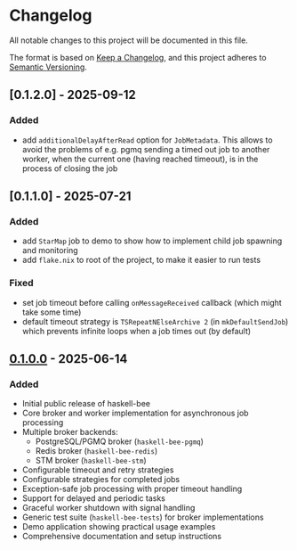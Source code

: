 # Changelog

All notable changes to this project will be documented in this file.

The format is based on [Keep a Changelog](https://keepachangelog.com/en/1.0.0/),
and this project adheres to [Semantic Versioning](https://semver.org/spec/v2.0.0.html).

## [0.1.2.0] - 2025-09-12

### Added
- add `additionalDelayAfterRead` option for `JobMetadata`. This allows
  to avoid the problems of e.g. pgmq sending a timed out job to
  another worker, when the current one (having reached timeout), is in
  the process of closing the job

## [0.1.1.0] - 2025-07-21

### Added
- add `StarMap` job to demo to show how to implement child job
  spawning and monitoring
- add `flake.nix` to root of the project, to make it easier to run
  tests

### Fixed
- set job timeout before calling `onMessageReceived` callback (which
  might take some time)
- default timeout strategy is `TSRepeatNElseArchive 2` (in
  `mkDefaultSendJob`) which prevents infinite loops when a job times
  out (by default)

## [0.1.0.0] - 2025-06-14

### Added
- Initial public release of haskell-bee
- Core broker and worker implementation for asynchronous job processing
- Multiple broker backends:
  - PostgreSQL/PGMQ broker (`haskell-bee-pgmq`)
  - Redis broker (`haskell-bee-redis`) 
  - STM broker (`haskell-bee-stm`)
- Configurable timeout and retry strategies
- Configurable strategies for completed jobs
- Exception-safe job processing with proper timeout handling
- Support for delayed and periodic tasks
- Graceful worker shutdown with signal handling
- Generic test suite (`haskell-bee-tests`) for broker implementations
- Demo application showing practical usage examples
- Comprehensive documentation and setup instructions

[0.1.0.0]: https://github.com/garganscript/haskell-bee/releases/tag/v0.1.0.0

